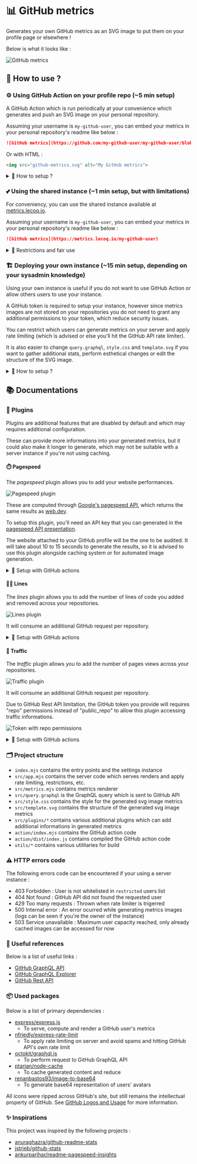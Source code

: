 # 📊 GitHub metrics

Generates your own GitHub metrics as an SVG image to put them on your profile page or elsewhere !

Below is what it looks like :

![GitHub metrics](https://github.com/lowlighter/lowlighter/blob/master/github-metrics.svg)

## 📜 How to use ?

### ⚙️ Using GitHub Action on your profile repo (~5 min setup)

A GitHub Action which is run periodically at your convenience which generates and push an SVG image on your personal repository.

Assuming your username is `my-github-user`, you can embed your metrics in your personal repository's readme like below :
```markdown
![GitHub metrics](https://github.com/my-github-user/my-github-user/blob/master/github-metrics.svg)
```

Or with HTML :
```html
<img src="github-metrics.svg" alt="My GitHub metrics">
```

<details>
<summary>💬 How to setup ?</summary>

#### 0. Prepare your personal repository

If you don't know yet or haven't done it yet, create a repository with the same name as your GitHub username.

![Personal repository](https://github.com/lowlighter/metrics/blob/master/docs/imgs/personal_repo.png)

The `README.md` of this repository will be displayed on your GitHub user profile like below !

![GitHub Profile](https://github.com/lowlighter/metrics/blob/master/docs/imgs/github_profile.png)

#### 1. Create a GitHub token

In your account settings, go to `Developer settings` and select `Personal access tokens` to create a new token.

You'll need to create a token with the `public_repo` right so this GitHub Action has enough permissions to push the updated SVG metrics on your personal repository.

![Create a GitHub token](https://github.com/lowlighter/metrics/blob/master/docs/imgs/personal_token.png)

#### 2. Put your GitHub token in your personal repository secrets

Go to the `Settings` of your personal repository to create a new secret and paste your GitHub token here with the name `METRICS_TOKEN`.

![Setup secret](https://github.com/lowlighter/metrics/blob/master/docs/imgs/repo_secrets.png)

#### 3. Create a new GitHub Action workflow on your personal repo

Go to the `Actions` of your personal repository and create a new workflow.

Paste the following and don't forget to put your GitHub username.
```yaml
name: GitHub metrics as SVG image
on:
  # Update metrics each 15 minutes. Edit this if you want to increase/decrease frequency
  # Note that GitHub image cache (5-15 minutes) still apply so it is useless to set less than this, you're image won't be refreshed
  schedule: [{cron: "*/15 * * * *"}]
  # Add this if you want to force update each time you commit on master branch
  push: {branches: "master"}
jobs:
  github-metrics:
    runs-on: ubuntu-latest
    steps:
      - uses: lowlighter/metrics@latest
        # This line will prevent this GitHub action from running when it is updated by itself if you enabled trigger on master branch
        if: "!contains(github.event.head_commit.message, '[Skip GitHub Action]')"
        with:

          # Your GitHub token ("public_repo" is required to allow this action to update the metrics SVG image)
          token: ${{ secrets.METRICS_TOKEN }}

          # Your GitHub user name
          user: my-github-user

          # Additional options
          # ==========================================

          # Path/filename to use to store generated SVG
          filename: github-metrics.svg

          # If you own a website and you added it to your GitHub profile,
          # You can provide a PageSpeed token to add your site's performance results on the metrics SVG image
          # See https://developers.google.com/speed/docs/insights/v5/get-started to obtain a key
          plugin_pagespeed: no
          pagespeed_token: ${{ secrets.PAGESPEED_TOKEN }}

          # Enable repositories lines added/removed count
          plugin_lines: no

          # Enable repositories traffic (pages views) count
          # The provided GitHub token will require "repo" permissions
          plugin_traffic: no

          # Enable debug logs
          debug: no

```

On each run, a new SVG image will be generated and committed to your repository.
Note that this will virtually increase your commits stats, so you could use a bot account instead.

![Action update](https://github.com/lowlighter/metrics/blob/master/docs/imgs/action_update.png)

#### 4. Embed the link into your README.md

Edit your README.md on your repository and link it your image :

```markdown
![GitHub metrics](https://github.com/my-github-user/my-github-user/blob/master/github-metrics.svg)
```

</details>

### 💕 Using the shared instance (~1 min setup, but with limitations)

For conveniency, you can use the shared instance available at [metrics.lecoq.io](https://metrics.lecoq.io).

Assuming your username is `my-github-user`, you can embed your metrics in your personal repository's readme like below :
```markdown
![GitHub metrics](https://metrics.lecoq.io/my-github-user)
```

<details>
<summary>💬 Restrictions and fair use</summary>

Since GitHub API has rate limitations and to avoid abuse, the shared instance has the following limitations :
  * Images are cached for 2 hours
    * Your generated metrics **won't** be updated during this amount of time
    * If you enable or disable plugins by changing the url parameters, you'll need to wait before changes are applied
  * You're limited to 3 requests per 2 hours
    * Restriction **does not** apply to already cached users metrics, including your own
  * Most of plugins are not available
    * PageSpeed plugin can be enabled by passing `?pagespeed=1`, but metrics generation can take up some time

You should consider deploying your own instance or use GitHub Action if you're planning using this service.

</details>

### 🏗️ Deploying your own instance (~15 min setup, depending on your sysadmin knowledge)

Using your own instance is useful if you do not want to use GitHub Action or allow others users to use your instance.

A GitHub token is required to setup your instance, however since metrics images are not stored on your repositories you do not need to grant any additional permissions to your token, which reduce security issues.

You can restrict which users can generate metrics on your server and apply rate limiting (which is advised or else you'll hit the GitHub API rate limiter).

It is also easier to change `query.graphql`, `style.css` and `template.svg` if you want to gather additional stats, perform esthetical changes or edit the structure of the SVG image.


<details>
<summary>💬 How to setup ?</summary>

#### 0. Prepare your server

You'll need to have a server at your disposal where you can install and configure stuff.

#### 1. Create a GitHub token

In your account settings, go to `Developer settings` and select `Personal access tokens` to create a new token.

As explained above, you do not need to grant additional permissions to the token.

![Create a GitHub token](https://github.com/lowlighter/metrics/blob/master/docs/imgs/personal_token_alt.png)

#### 2. Install the dependancies

Connect to your server.

You'll need [NodeJS](https://nodejs.org/en/) (the latter version is better, for reference this was tested on v14.9.0).

Clone the repository

```shell
git clone https://github.com/lowlighter/metrics.git
```

Go inside project and install dependancies :
```shell
cd metrics/
npm install
```

Copy `settings.example.json` to `settings.json`
```shell
cp settings.example.json settings.json
```

#### 3. Configure your instance

Open and edit `settings.json` to configure your instance.

```javascript
{
  //Your GitHub API token
    "token":"****************************************",

  //The optionals parameters below allows you to avoid reaching the GitHub API rate limitation

    //A set of whitelisted users which can generate metrics on your instance
    //Leave empty or undefined to disable
    //Defaults to unrestricted
      "restricted":["my-github-user"],

    //Lifetime of each generated metrics
    //If an user's metrics are requested while lifetime is still up, a cached version will be served
    //Defaults to 60 minutes
      "cached":3600000,

    //Maximum simultaneous number of user which can be cached
    //When this limit is reached, new users will receive a 503 error
    //Defaults to 0 (unlimited)
      "maxusers":0,

    //Rate limiter
    //See https://www.npmjs.com/package/express-rate-limit
    //Disabled by default
      "ratelimiter":{
        "windowMs":60000,
        "max":100
      },

  //Port on which your instance listen
  //Defaults to 3000
    "port":3000,

  //Debug mode
  //When enabled, "query.graphql", "style.css" and "template.svg" will be reloaded at each request
  //Cache will be disabled
  //This is intendend for easier development which allows to see your changes quickly
  //Defaults to false
    "debug":false,

  //Plugins configuration
  //Most of plugins are disabled by default
  //Enabling them can add additional informations and metrics about you, but increases response time
    "plugins":{
      //Pagespeed plugin
        "pagespeed":{
          //Enable or disable this plugin
          //When enabled, pass "?pagespeed=1" in url to generate website's performances
            "enabled":false,
          //Pagespeed token
          //See https://developers.google.com/speed/docs/insights/v5/get-started to obtain a key
            "token":"****************************************"
        },
      //Lines plugin
        "lines":{
          //Enable or disable this plugin
          //When enabled, pass "?lines=1" in url to compute total lines added/removed in your repositories by you
            "enabled":true
        },
      //Traffic plugin
        "traffic":{
          //Enable or disable this plugin
          //When enabled, pass "?traffic=1" in url to compute total page views in your repositories in last two weeks
          //Note that this requires that the passed GitHub API token requires a push access
            "enabled":true
        }
    }
}
```

#### 4. Start your instance

Run the following command to start your instance :
```shell
npm start
```

Open your browser and test your instance :
```shell
http://localhost:3000/my-github-user
```

#### 5. Setup as service on your instance (optional)

You should consider using a service to run your instance.
It will allow to restart automatically on crash and on boot.

Create a new file in `/etc/systemd/system` :
```shell
vi /etc/systemd/system/github_metrics.service
```

Paste the following and edit it with the correct paths :
```
[Unit]
Description=GitHub metrics
After=network-online.target
Wants=network-online.target

[Service]
Type=simple
WorkingDirectory=/path/to/metrics
ExecStart=/usr/bin/node /path/to/metrics/index.mjs

[Install]
WantedBy=multi-user.target
```

Reload services, enable it and start it :
```shell
systemctl daemon-reload
systemctl enable github_metrics
systemctl start github_metrics
```

Check if your service is up and running :
```shell
systemctl status github_metrics
```

#### 6. Embed the link into your README.md

Edit your README.md on your repository and link it your image :

```markdown
![GitHub metrics](https://my-personal-domain.com/my-github-user)
```

</details>

## 📚 Documentations

### 🧩 Plugins

Plugins are additional features that are disabled by default and which may requires additional configuration.

These can provide more informations into your generated metrics, but it could also make it longer to generate, which may not be suitable with a server instance if you're not using caching.

#### ⏱️ Pagespeed

The *pagespeed* plugin allows you to add your website performances.

![Pagespeed plugin](https://github.com/lowlighter/metrics/blob/master/docs/imgs/plugin_pagespeed.png)

These are computed through [Google's pagespeed API](https://developers.google.com/speed/docs/insights/v5/get-started), which returns the same results as [web.dev](https://web.dev).

To setup this plugin, you'll need an API key that you can generated in the [pagespeed API presentation](https://developers.google.com/speed/docs/insights/v5/get-started).

The website attached to your GitHub profile will be the one to be audited.
It will take about 10 to 15 seconds to generate the results, so it is advised to use this plugin alongside caching system or for automated image generation.

<details>
<summary>💬 Setup with GitHub actions</summary>

Add the following to your workflow :

```yaml
- uses: lowlighter/metrics@latest
  with:
    # ... other options
    plugin_pagespeed: yes
    pagespeed_token: ${{ secrets.PAGESPEED_TOKEN }}
```

</details>

#### 👨‍💻 Lines

The *lines* plugin allows you to add the number of lines of code you added and removed across your repositories.

![Lines plugin](https://github.com/lowlighter/metrics/blob/master/docs/imgs/plugin_lines.png)

It will consume an additional GitHub request per repository.

<details>
<summary>💬 Setup with GitHub actions</summary>

Add the following to your workflow :

```yaml
- uses: lowlighter/metrics@latest
  with:
    # ... other options
    plugin_lines: yes
```

</details>

#### 🧮 Traffic

The *traffic* plugin allows you to add the number of pages views across your repositories.

![Traffic plugin](https://github.com/lowlighter/metrics/blob/master/docs/imgs/plugin_traffic.png)

It will consume an additional GitHub request per repository.

Due to GitHub Rest API limitation, the GitHub token you provide will requires "repo" permissions instead of "public_repo" to allow this plugin accessing traffic informations.

![Token with repo permissions](https://github.com/lowlighter/metrics/blob/master/docs/imgs/token_repo_rights.png)

<details>
<summary>💬 Setup with GitHub actions</summary>

Add the following to your workflow :

```yaml
- uses: lowlighter/metrics@latest
  with:
    # ... other options
    token: ${{ secrets.METRICS_TOKEN }} # Remember, this must have "repo" permissions for this plugin to work !
    plugin_traffic: yes
```

</details>

### 🗂️ Project structure

* `index.mjs` contains the entry points and the settings instance
* `src/app.mjs` contains the server code which serves renders and apply rate limiting, restrictions, etc.
* `src/metrics.mjs` contains metrics renderer
* `src/query.graphql` is the GraphQL query which is sent to GitHub API
* `src/style.css` contains the style for the generated svg image metrics
* `src/template.svg` contains the structure of the generated svg image metrics
* `src/plugins/*` contains various additional plugins which can add additional informations in generated metrics
* `action/index.mjs` contains the GitHub action code
* `action/dist/index.js` contains compiled the GitHub action code
* `utils/*` contains various utilitaries for build

### ⚠️ HTTP errors code

The following errors code can be encountered if your using a server instance :

* 403 Forbidden : User is not whitelisted in `restricted` users list
* 404 Not found : GitHub API did not found the requested user
* 429 Too many requests : Thrown when rate limiter is trigerred
* 500 Internal error : An error ocurred while generating metrics images (logs can be seen if you're the owner of the instance)
* 503 Service unavailable : Maximum user capacity reached, only already cached images can be accessed for now

### 📖 Useful references

Below is a list of useful links :

* [GitHub GraphQL API](https://docs.github.com/en/graphql)
* [GitHub GraphQL Explorer](https://developer.github.com/v4/explorer/)
* [GitHub Rest API](https://docs.github.com/en/rest)

### 📦 Used packages

Below is a list of primary dependencies :

* [express/express.js](https://github.com/expressjs/express)
  * To serve, compute and render a GitHub user's metrics
* [nfriedly/express-rate-limit](https://github.com/nfriedly/express-rate-limit)
  * To apply rate limiting on server and avoid spams and hitting GitHub API's own rate limit
* [octokit/graphql.js](https://github.com/octokit/graphql.js/)
  * To perform request to GitHub GraphQL API
* [ptarjan/node-cache](https://github.com/ptarjan/node-cache)
  * To cache generated content and reduce
* [renanbastos93/image-to-base64](https://github.com/renanbastos93/image-to-base64)
  * To generate base64 representation of users' avatars

All icons were ripped across GitHub's site, but still remains the intellectual property of GitHub.
See [GitHub Logos and Usage](https://github.com/logos) for more information.

### ✨ Inspirations

This project was inspired by the following projects :

* [anuraghazra/github-readme-stats](https://github.com/anuraghazra/github-readme-stats)
* [jstrieb/github-stats](https://github.com/jstrieb/github-stats)
* [ankurparihar/readme-pagespeed-insights](https://github.com/ankurparihar/readme-pagespeed-insights)